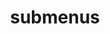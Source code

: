 ---
layout: page
title: submenus
nav: true
nav_order: 8
dropdown: false
children:
    - title: repositories
      permalink: /repositories/
    - title: divider
    - title: projects
      permalink: /projects/
    - title: divider
    - title: blog
      permalink: /blog/
---